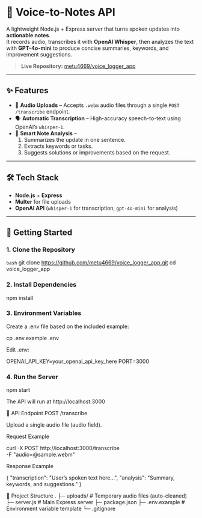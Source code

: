 # 📝 Voice-to-Notes API

A lightweight Node.js + Express server that turns spoken updates into **actionable notes**.  
It records audio, transcribes it with **OpenAI Whisper**, then analyzes the text with **GPT-4o-mini** to produce concise summaries, keywords, and improvement suggestions.

> **Live Repository:** [metu4669/voice_logger_app](https://github.com/metu4669/voice_logger_app)

---

## ✨ Features
- 🎤 **Audio Uploads** – Accepts `.webm` audio files through a single `POST /transcribe` endpoint.
- 🗣️ **Automatic Transcription** – High-accuracy speech-to-text using OpenAI’s `whisper-1`.
- 🧠 **Smart Note Analysis** –  
  1. Summarizes the update in one sentence.  
  2. Extracts keywords or tasks.  
  3. Suggests solutions or improvements based on the request.

---

## 🛠️ Tech Stack
- **Node.js** + **Express**
- **Multer** for file uploads
- **OpenAI API** (`whisper-1` for transcription, `gpt-4o-mini` for analysis)

---

## 🚀 Getting Started

### 1. Clone the Repository
```bash```
git clone https://github.com/metu4669/voice_logger_app.git
cd voice_logger_app


### 2. Install Dependencies
npm install

### 3. Environment Variables

Create a .env file based on the included example:

cp .env.example .env


Edit .env:

OPENAI_API_KEY=your_openai_api_key_here
PORT=3000

### 4. Run the Server
npm start


The API will run at http://localhost:3000

🧩 API Endpoint
POST /transcribe

Upload a single audio file (audio field).

Request Example

curl -X POST http://localhost:3000/transcribe \
  -F "audio=@sample.webm"


Response Example

{
  "transcription": "User’s spoken text here...",
  "analysis": "Summary, keywords, and suggestions."
}

📂 Project Structure
.
├─ uploads/        # Temporary audio files (auto-cleaned)
├─ server.js       # Main Express server
├─ package.json
├─ .env.example    # Environment variable template
└─ .gitignore
